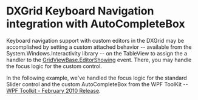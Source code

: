 # DXGrid Keyboard Navigation integration with AutoCompleteBox


<p>Keyboard navigation support with custom editors in the DXGrid may be accomplished by setting a custom attached behavior -- available from the System.Windows.Interactivity library -- on the TableView to assign the a handler to the <a href="http://documentation.devexpress.com/#WPF/DevExpressXpfGridGridViewBase_ShowingEditortopic">GridViewBase.EditorShowing</a> event. There, you may handle the focus logic for the custom control.</p><p>In the following example, we've handled the focus logic for the standard Slider control and the custom AutoCompleteBox from the WPF ToolKit -- <a href="http://wpf.codeplex.com/releases/view/40535">WPF Toolkit - February 2010 Release</a>.</p>

<br/>


